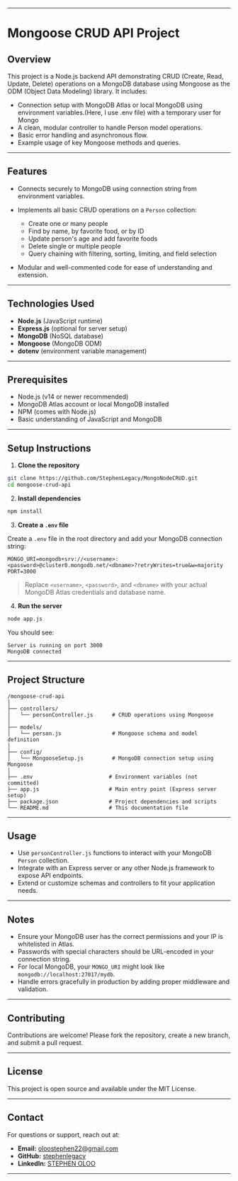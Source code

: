 
---

# Mongoose CRUD API Project

## Overview

This project is a Node.js backend API demonstrating CRUD (Create, Read, Update, Delete) operations on a MongoDB database using Mongoose as the ODM (Object Data Modeling) library. It includes:

* Connection setup with MongoDB Atlas or local MongoDB using environment variables.(Here, I use .env file) with  a temporary user for Mongo
* A clean, modular controller to handle Person model operations.
* Basic error handling and asynchronous flow.
* Example usage of key Mongoose methods and queries.

---

## Features

* Connects securely to MongoDB using connection string from environment variables.
* Implements all basic CRUD operations on a `Person` collection:

  * Create one or many people
  * Find by name, by favorite food, or by ID
  * Update person's age and add favorite foods
  * Delete single or multiple people
  * Query chaining with filtering, sorting, limiting, and field selection
* Modular and well-commented code for ease of understanding and extension.

---

## Technologies Used

* **Node.js** (JavaScript runtime)
* **Express.js** (optional for server setup)
* **MongoDB** (NoSQL database)
* **Mongoose** (MongoDB ODM)
* **dotenv** (environment variable management)

---

## Prerequisites

* Node.js (v14 or newer recommended)
* MongoDB Atlas account or local MongoDB installed
* NPM (comes with Node.js)
* Basic understanding of JavaScript and MongoDB

---

## Setup Instructions

1. **Clone the repository**

```bash
git clone https://github.com/StephenLegacy/MongoNodeCRUD.git
cd mongoose-crud-api
```

2. **Install dependencies**

```bash
npm install
```

3. **Create a `.env` file**

Create a `.env` file in the root directory and add your MongoDB connection string:

```env
MONGO_URI=mongodb+srv://<username>:<password>@cluster0.mongodb.net/<dbname>?retryWrites=true&w=majority
PORT=3000
```

> Replace `<username>`, `<password>`, and `<dbname>` with your actual MongoDB Atlas credentials and database name.

4. **Run the server**

```bash
node app.js
```

You should see:

```
Server is running on port 3000
MongoDB connected
```

---

## Project Structure

```
/mongoose-crud-api
│
├── controllers/
│   └── personController.js      # CRUD operations using Mongoose
│
├── models/
│   └── person.js                # Mongoose schema and model definition
│
├── config/
│   └── MongooseSetup.js         # MongoDB connection setup using Mongoose
│
├── .env                        # Environment variables (not committed)
├── app.js                      # Main entry point (Express server setup)
├── package.json                # Project dependencies and scripts
└── README.md                   # This documentation file
```

---

## Usage

* Use `personController.js` functions to interact with your MongoDB `Person` collection.
* Integrate with an Express server or any other Node.js framework to expose API endpoints.
* Extend or customize schemas and controllers to fit your application needs.

---

## Notes

* Ensure your MongoDB user has the correct permissions and your IP is whitelisted in Atlas.
* Passwords with special characters should be URL-encoded in your connection string.
* For local MongoDB, your `MONGO_URI` might look like `mongodb://localhost:27017/mydb`.
* Handle errors gracefully in production by adding proper middleware and validation.

---

## Contributing

Contributions are welcome! Please fork the repository, create a new branch, and submit a pull request.

---

## License

This project is open source and available under the MIT License.

---

## Contact

For questions or support, reach out at:

* **Email:** [oloostephen22@gmail.com](oloostephen22@gmail.com)
* **GitHub:** [stephenlegacy](https://github.com/stephenlegacyio)
* **LinkedIn:** [STEPHEN OLOO](https://stephenoloolegacyio/in/yourprofile)

---

